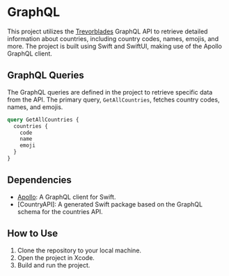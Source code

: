 # GraphQL

This project utilizes the [Trevorblades](https://countries.trevorblades.com/) GraphQL API to retrieve detailed information about countries, including country codes, names, emojis, and more. The project is built using Swift and SwiftUI, making use of the Apollo GraphQL client.

## GraphQL Queries

The GraphQL queries are defined in the project to retrieve specific data from the API. The primary query, `GetAllCountries`, fetches country codes, names, and emojis.

```graphql
query GetAllCountries {
  countries {
    code
    name
    emoji
  }
}
```

## Dependencies

- [Apollo](https://www.apollographql.com/): A GraphQL client for Swift.
- [CountryAPI]: A generated Swift package based on the GraphQL schema for the countries API.

## How to Use

1. Clone the repository to your local machine.
2. Open the project in Xcode.
3. Build and run the project.
